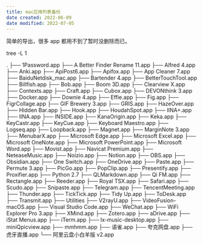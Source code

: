 ```yaml
---
title: mac应用列表备份
date created: 2022-06-09
date modified: 2022-07-05
---
```

简单的导出，很多 app 都用不到了暂时没删除而已。

tree -L 1

.
├── 1Password.app
├── A Better Finder Rename 11.app
├── Alfred 4.app
├── Anki.app
├── ApiPost6.app
├── Apifox.app
├── App Cleaner 7.app
├── BaiduNetdisk_mac.app
├── Bartender 4.app
├── BetterTouchTool.app
├── Billfish.app
├── Bob.app
├── Boom 3D.app
├── Clearview X.app
├── Contexts.app
├── Craft.app
├── Cubox.app
├── DEVONthink 3.app
├── Docker.app
├── Downie 4.app
├── Effie.app
├── Fig.app
├── FigrCollage.app
├── GIF Brewery 3.app
├── GRIS.app
├── HazeOver.app
├── Hidden Bar.app
├── Hook.app
├── HoudahSpot.app
├── IINA+.app
├── IINA.app
├── INSIDE.app
├── KanaOrigin.app
├── Keka.app
├── KeyCastr.app
├── KeyCue.app
├── Keyboard Maestro.app
├── Logseq.app
├── Loopback.app
├── Magnet.app
├── MarginNote 3.app
├── MenubarX.app
├── Microsoft Edge.app
├── Microsoft Excel.app
├── Microsoft OneNote.app
├── Microsoft PowerPoint.app
├── Microsoft Word.app
├── Movist.app
├── Navicat Premium.app
├── NeteaseMusic.app
├── Noizio.app
├── Notion.app
├── OBS.app
├── Obsidian.app
├── One Switch.app
├── OneDrive.app
├── Paste.app
├── Permute 3.app
├── PicGo.app
├── PopClip.app
├── Presentify.app
├── Proxifier.app
├── Python 2.7
├── QLMarkdown.app
├── Qi FM.app
├── Rectangle.app
├── Reeder.app
├── Royal TSX.app
├── Safari.app
├── Scudo.app
├── Snipaste.app
├── Telegram.app
├── TencentMeeting.app
├── Thunder.app
├── TickTick.app
├── Tidy Up.app
├── ToDesk.app
├── Transmit.app
├── Utilities
├── V2rayU.app
├── VideoFusion-macOS.app
├── Visual Studio Code.app
├── WeChat.app
├── WiFi Explorer Pro 3.app
├── XMind.app
├── Zotero.app
├── aDrive.app
├── iStat Menus.app
├── iTerm.app
├── lx-music-desktop.app
├── miniQpicview.app
├── mmhmm.app
├── 语雀.app
├── 夸克网盘.app
├── 虎牙直播.app
└── 阿里云盘小白羊版 v2.app
